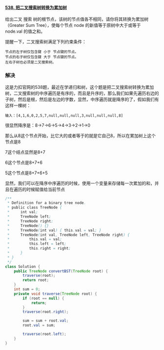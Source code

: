#### [538. 把二叉搜索树转换为累加树](https://leetcode-cn.com/problems/convert-bst-to-greater-tree/)

给出二叉 搜索 树的根节点，该树的节点值各不相同，请你将其转换为累加树（Greater Sum Tree），使每个节点 node 的新值等于原树中大于或等于 node.val 的值之和。

提醒一下，二叉搜索树满足下列约束条件：

    节点的左子树仅包含键 小于 节点键的节点。
    节点的右子树仅包含键 大于 节点键的节点。
    左右子树也必须是二叉搜索树。



### 解决

这是力扣官网的538题，最近在学递归和树，这个题是把二叉搜索树转换为累加树，二叉搜索树的中序遍历是有序的，而且是升序的，那么我们如果先遍历右边的子树，然后是根，然后是左边的字数，显然，中序遍历就是降序的了，假如我们有这样一棵树：

```
输入：[4,1,6,0,2,5,7,null,null,null,3,null,null,null,8]
```

很显然降序是：8->7->6->5->4->3->2->1->0

那么从8这个节点开始，比它大的或者等于的就是它自己8，所以在累加树上这个节点是8

7这个结点显然是8+7

6这个节点是8+7+6

5这个节点是8+7+6+5

显然，我们可以在降序中序遍历的时候，使用一个变量来存储每一次累加的和，并且在遍历的时候赋值给当前节点

```java
/**
 * Definition for a binary tree node.
 * public class TreeNode {
 *     int val;
 *     TreeNode left;
 *     TreeNode right;
 *     TreeNode() {}
 *     TreeNode(int val) { this.val = val; }
 *     TreeNode(int val, TreeNode left, TreeNode right) {
 *         this.val = val;
 *         this.left = left;
 *         this.right = right;
 *     }
 * }
 */
class Solution {
    public TreeNode convertBST(TreeNode root) {
        traverse(root);
        return root;
    }
    int sum = 0;
    private void traverse(TreeNode root) {
        if (root == null) {
            return;
        }
        traverse(root.right);

        sum = sum + root.val;
        root.val = sum;

        traverse(root.left);
    }
}
```

